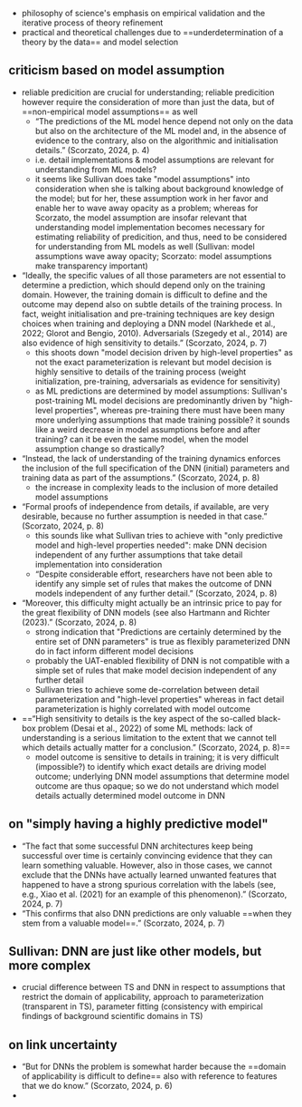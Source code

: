 - philosophy of science's emphasis on empirical validation and the iterative process of theory refinement
- practical and theoretical challenges due to ==underdetermination of a theory by the data== and model selection

## criticism based on model assumption
- reliable predicition are crucial for understanding; reliable predicition however require the consideration of more than just the data, but of ==non-empirical model assumptions== as well
	- “The predictions of the ML model hence depend not only on the data but also on the architecture of the ML model and, in the absence of evidence to the contrary, also on the algorithmic and initialisation details.” (Scorzato, 2024, p. 4) 
	- i.e. detail implementations & model assumptions are relevant for understanding from ML models?
	- it seems like Sullivan does take "model assumptions" into consideration when she is talking about background knowledge of the model; but for her, these assumption work in her favor and enable her to wave away opacity as a problem; whereas for Scorzato, the model assumption are insofar relevant that understanding model implementation becomes necessary for estimating reliability of predicition, and thus, need to be considered for understanding from ML models as well (Sullivan: model assumptions wave away opacity; Scorzato: model assumptions make transparency important)
- “Ideally, the specific values of all those parameters are not essential to determine a prediction, which should depend only on the training domain. However, the training domain is difficult to define and the outcome may depend also on subtle details of the training process. In fact, weight initialisation and pre-training techniques are key design choices when training and deploying a DNN model (Narkhede et al., 2022; Glorot and Bengio, 2010). Adversarials (Szegedy et al., 2014) are also evidence of high sensitivity to details.” (Scorzato, 2024, p. 7) 
	- this shoots down "model decision driven by high-level properties" as not the exact parameterization is relevant but model decision is highly sensitive to details of the training process (weight initialization, pre-training, adversarials as evidence for sensitivity)
	- as ML predictions are determined by model assumptions: Sullivan's post-training ML model decisions are predominantly driven by "high-level properties", whereas pre-training there must have been many more underlying assumptions that made training possible? it sounds like a weird decrease in model assumptions before and after training? can it be even the same model, when the model assumption change so drastically?
- “Instead, the lack of understanding of the training dynamics enforces the inclusion of the full specification of the DNN (initial) parameters and training data as part of the assumptions.” (Scorzato, 2024, p. 8) 
	- the increase in complexity leads to the inclusion of more detailed model assumptions
- “Formal proofs of independence from details, if available, are very desirable, because no further assumption is needed in that case.” (Scorzato, 2024, p. 8) 
	- this sounds like what Sullivan tries to achieve with "only predictive model and high-level properties needed": make DNN decision independent of any further assumptions that take detail implementation into consideration
	- “Despite considerable effort, researchers have not been able to identify any simple set of rules that makes the outcome of DNN models independent of any further detail.” (Scorzato, 2024, p. 8)
- “Moreover, this difficulty might actually be an intrinsic price to pay for the great flexibility of DNN models (see also Hartmann and Richter (2023).” (Scorzato, 2024, p. 8) 
	- strong indication that "Predictions are certainly determined by the entire set of DNN parameters" is true as flexibly parameterized DNN do in fact inform different model decisions
	- probably the UAT-enabled flexibility of DNN is not compatible with a simple set of rules that make model decision independent of any further detail
	- Sullivan tries to achieve some de-correlation between detail parameterization and "high-level properties" whereas in fact detail parameterization is highly correlated with model outcome
- ==“High sensitivity to details is the key aspect of the so-called black-box problem (Desai et al., 2022) of some ML methods: lack of understanding is a serious limitation to the extent that we cannot tell which details actually matter for a conclusion.” (Scorzato, 2024, p. 8)==
	- model outcome is sensitive to details in training; it is very difficult (impossible?) to identify which exact details are driving model outcome; underlying DNN model assumptions that determine model outcome are thus opaque; so we do not understand which model details actually determined model outcome in DNN

## on "simply having a highly predictive model"
- “The fact that some successful DNN architectures keep being successful over time is certainly convincing evidence that they can learn something valuable. However, also in those cases, we cannot exclude that the DNNs have actually learned unwanted features that happened to have a strong spurious correlation with the labels (see, e.g., Xiao et al. (2021) for an example of this phenomenon).” (Scorzato, 2024, p. 7)
- “This confirms that also DNN predictions are only valuable ==when they stem from a valuable model==.” (Scorzato, 2024, p. 7)

## Sullivan: DNN are just like other models, but more complex
- crucial difference between TS and DNN in respect to assumptions that restrict the domain of applicability, approach to parameterization (transparent in TS), parameter fitting (consistency with empirical findings of background scientific domains in TS)
## on link uncertainty
- “But for DNNs the problem is somewhat harder because the ==domain of applicability is difficult to define== also with reference to features that we do know.” (Scorzato, 2024, p. 6)
- 